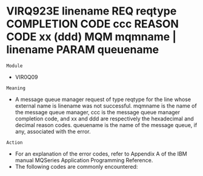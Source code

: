 # VIRQ923E linename REQ reqtype COMPLETION CODE ccc REASON CODE xx (ddd) MQM mqmname | linename PARAM queuename

`Module`
- VIR0Q09

`Meaning`
- A message queue manager request of type reqtype for the line whose external name is linename was not successful. mqmname is the name of the message queue manager, ccc is the message queue manager completion code, and xx and ddd are respectively the hexadecimal and decimal reason codes. queuename is the name of the message queue, if any, associated with the error.

`Action`
- For an explanation of the error codes, refer to Appendix A of the IBM manual MQSeries Application Programming Reference.
- The following codes are commonly encountered:
